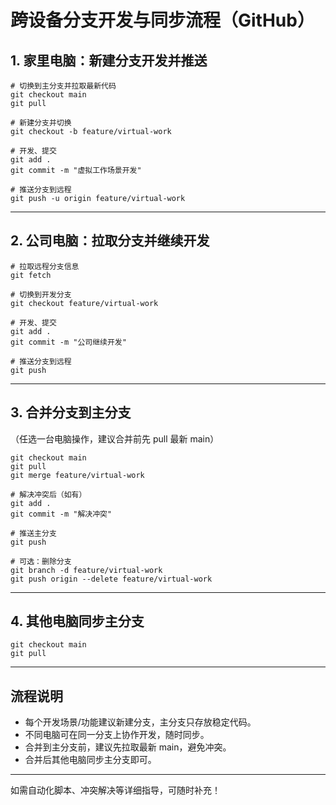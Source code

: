 # 跨设备分支开发与同步流程（GitHub）

## 1. 家里电脑：新建分支开发并推送

```shell
# 切换到主分支并拉取最新代码
git checkout main
git pull

# 新建分支并切换
git checkout -b feature/virtual-work

# 开发、提交
git add .
git commit -m "虚拟工作场景开发"

# 推送分支到远程
git push -u origin feature/virtual-work
```

---

## 2. 公司电脑：拉取分支并继续开发

```shell
# 拉取远程分支信息
git fetch

# 切换到开发分支
git checkout feature/virtual-work

# 开发、提交
git add .
git commit -m "公司继续开发"

# 推送分支到远程
git push
```

---

## 3. 合并分支到主分支

（任选一台电脑操作，建议合并前先 pull 最新 main）

```shell
git checkout main
git pull
git merge feature/virtual-work

# 解决冲突后（如有）
git add .
git commit -m "解决冲突"

# 推送主分支
git push

# 可选：删除分支
git branch -d feature/virtual-work
git push origin --delete feature/virtual-work
```

---

## 4. 其他电脑同步主分支

```shell
git checkout main
git pull
```

---

## 流程说明

- 每个开发场景/功能建议新建分支，主分支只存放稳定代码。
- 不同电脑可在同一分支上协作开发，随时同步。
- 合并到主分支前，建议先拉取最新 main，避免冲突。
- 合并后其他电脑同步主分支即可。

---

如需自动化脚本、冲突解决等详细指导，可随时补充！
